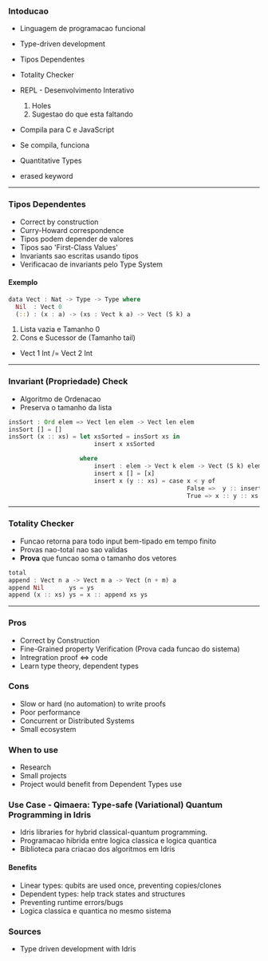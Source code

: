 ### Intoducao
- Linguagem de programacao funcional
- Type-driven development
- Tipos Dependentes
- Totality Checker
- REPL - Desenvolvimento Interativo
    1. Holes
    2. Sugestao do que esta faltando
- Compila para C e JavaScript
- Se compila, funciona

- Quantitative Types
- erased keyword

---

### Tipos Dependentes
- Correct by construction
- Curry-Howard correspondence
- Tipos podem depender de valores
- Tipos sao 'First-Class Values'
- Invariants sao escritas usando tipos
- Verificacao de invariants pelo Type System

#### Exemplo
```rust
data Vect : Nat -> Type -> Type where
  Nil  : Vect 0
  (::) : (x : a) -> (xs : Vect k a) -> Vect (S k) a
```
1. Lista vazia e Tamanho 0
2. Cons e Sucessor de (Tamanho tail)

- Vect 1 Int /= Vect 2 Int

---

### Invariant (Propriedade) Check
- Algoritmo de Ordenacao
- Preserva o tamanho da lista

```rust
insSort : Ord elem => Vect len elem -> Vect len elem
insSort [] = []
insSort (x :: xs) = let xsSorted = insSort xs in
                        insert x xsSorted

                    where
                        insert : elem -> Vect k elem -> Vect (S k) elem
                        insert x [] = [x]
                        insert x (y :: xs) = case x < y of
                                                  False =>  y :: insert x xs
                                                  True => x :: y :: xs
```

--- 

### Totality Checker
- Funcao retorna para todo input bem-tipado em tempo finito
- Provas nao-total nao sao validas
- **Prova** que funcao soma o tamanho dos vetores

```rust
total
append : Vect n a -> Vect m a -> Vect (n + m) a
append Nil       ys = ys
append (x :: xs) ys = x :: append xs ys
```
---

### Pros
- Correct by Construction
- Fine-Grained property Verification (Prova cada funcao do sistema)
- Intregration proof <=> code
- Learn type theory, dependent types

### Cons
- Slow or hard (no automation) to write proofs
- Poor performance
- Concurrent or Distributed Systems
- Small ecosystem

### When to use
- Research
- Small projects
- Project would benefit from Dependent Types use

### Use Case - Qimaera: Type-safe (Variational) Quantum Programming in Idris
- Idris libraries for hybrid classical-quantum programming.
- Programacao hibrida entre logica classica e logica quantica
- Biblioteca para criacao dos algoritmos em Idris

#### Benefits
- Linear types: qubits are used once, preventing copies/clones
- Dependent types: help track states and structures
- Preventing runtime errors/bugs
- Logica classica e quantica no mesmo sistema

### Sources
- Type driven development with Idris
